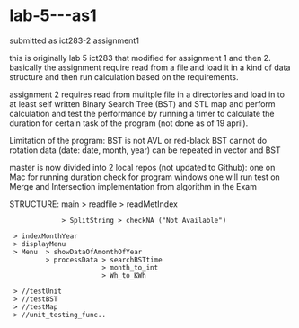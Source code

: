 # lab-5---as1
submitted as ict283-2 assignment1

this is originally lab 5 ict283 that modified for assignment 1 and then 2.
basically the assignment require read from a file and load it in a kind of data structure and then run calculation based on the requirements.

assignment 2 requires read from mulitple file in a directories and load in to at least self written Binary Search Tree (BST) and
STL map and perform calculation and test the performance by running a timer to calculate the duration for certain task of 
the program (not done as of 19 april).

Limitation of the program:
    BST is not AVL or red-black
    BST cannot do rotation
    data (date: date, month, year) can be repeated in vector and BST
    

master is now divided into 2 local repos (not updated to Github): 
    one on Mac for running duration check for program
    windows one will run test on Merge and Intersection implementation from algorithm in the Exam 

STRUCTURE:
main > readfile  > readMetIndex 

                 > SplitString > checkNA ("Not Available")
                 
     > indexMonthYear
     > displayMenu
     > Menu  > showDataOfAmonthOfYear
             > processData > searchBSTtime
                           > month_to_int
                           > Wh_to_KWh

     > //testUnit
     > //testBST
     > //testMap
     > //unit_testing_func..
